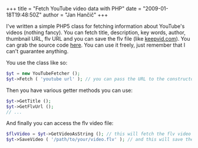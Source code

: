 +++
title = "Fetch YouTube video data with PHP"
date = "2009-01-18T19:48:50Z"
author = "Jan Hančič"
+++

I've written a simple PHP5 class for fetching information about YouTube's videos (nothing fancy). You can fetch title, description, key words, author, thumbnail URL, flv URL and you can save the flv file (like [keepvid.com](http://www.keepvid.com)). You can grab the source code [here](/post_images/youtubefetcherclassphp.txt "YouTubeFetcher class"). You can use it freely, just remember that I can't guarantee anything.

You use the class like so:

```php
$yt = new YouTubeFetcher ();
$yt->Fetch ( 'youtube url' ); // you can pass the URL to the constructor, and save a line
```

Then you have various getter methods you can use:

```php
$yt->GetTitle ();
$yt->GetFlvUrl ();
// ...
```

And finally you can access the flv video file:

```php
$flvVideo = $yt->GetVideoAsString (); // this will fetch the flv video into the $flvVideo variable
$yt->SaveVideo ( '/path/to/your/video.flv' ); // and this will save the flv video file to the local file system
```
